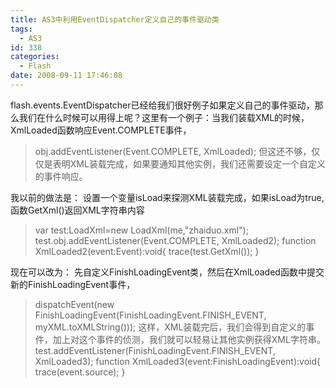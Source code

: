 ```yaml
---
title: AS3中利用EventDispatcher定义自己的事件驱动类
tags:
  - AS3
id: 338
categories:
  - Flash
date: 2008-09-11 17:46:08
---
```


flash.events.EventDispatcher已经给我们很好例子如果定义自己的事件驱动，那么我们在什么时候可以用得上呢？这里有一个例子：当我们装载XML的时候，XmlLoaded函数响应Event.COMPLETE事件，
> obj.addEventListener(Event.COMPLETE, XmlLoaded);
但这还不够，仅仅是表明XML装载完成，如果要通知其他实例，我们还需要设定一个自定义的事件响应。

我以前的做法是：
设置一个变量isLoad来探测XML装载完成，如果isLoad为true,函数GetXml()返回XML字符串内容
> var test:LoadXml=new LoadXml(me,"zhaiduo.xml");
> test.obj.addEventListener(Event.COMPLETE, XmlLoaded2);
> function XmlLoaded2(event:Event):void{
> trace(test.GetXml());
> }

现在可以改为：
先自定义FinishLoadingEvent类，然后在XmlLoaded函数中提交新的FinishLoadingEvent事件，
> dispatchEvent(new FinishLoadingEvent(FinishLoadingEvent.FINISH_EVENT, myXML.toXMLString()));
这样，XML装载完后，我们会得到自定义的事件，加上对这个事件的侦测，我们就可以轻易让其他实例获得XML字符串。
> test.addEventListener(FinishLoadingEvent.FINISH_EVENT, XmlLoaded3);
> function XmlLoaded3(event:FinishLoadingEvent):void{
> trace(event.source);
> }
